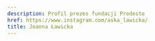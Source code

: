 ```yaml
---
description: Profil prezes fundacji Prodeste
href: https://www.instagram.com/aska_lawicka/
title: Joanna Ławicka
---
```

